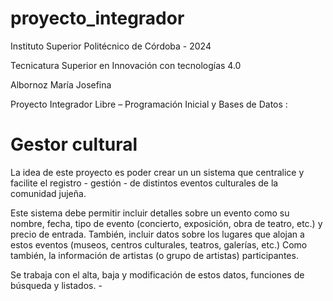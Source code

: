 # proyecto_integrador
Instituto Superior Politécnico de Córdoba - 2024

Tecnicatura Superior en Innovación con tecnologías 4.0

Albornoz María Josefina

Proyecto Integrador Libre – Programación Inicial y Bases de Datos :
# Gestor cultural

La idea de este proyecto es poder crear un un sistema que centralice y facilite el registro - gestión - de distintos eventos culturales de la comunidad jujeña.

Este sistema debe permitir incluir detalles sobre un evento como su nombre, fecha, tipo de evento (concierto, exposición, obra de teatro, etc.) y precio de entrada. También, incluir datos sobre los lugares que alojan a estos eventos (museos, centros culturales, teatros, galerías, etc.) Como también, la información de artistas (o grupo de artistas) participantes.

Se trabaja con el alta, baja y modificación de estos datos, funciones de búsqueda y listados. -
